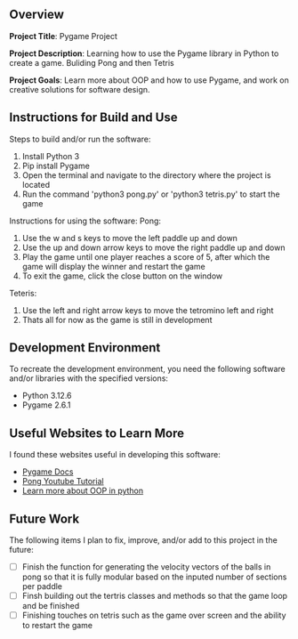 ## Overview

**Project Title**: Pygame Project

**Project Description**: Learning how to use the Pygame library in Python to create a game. Buliding Pong and then Tetris

**Project Goals**: Learn more about OOP and how to use Pygame, and work on creative solutions for software design.

## Instructions for Build and Use

Steps to build and/or run the software:

1. Install Python 3
2. Pip install Pygame
3. Open the terminal and navigate to the directory where the project is located
4. Run the command 'python3 pong.py' or 'python3 tetris.py' to start the game

Instructions for using the software:
Pong:
1. Use the w and s keys to move the left paddle up and down
2. Use the up and down arrow keys to move the right paddle up and down
3. Play the game until one player reaches a score of 5, after which the game will display the winner and restart the game
4. To exit the game, click the close button on the window

Teteris:
1. Use the left and right arrow keys to move the tetromino left and right
2. Thats all for now as the game is still in development


## Development Environment 

To recreate the development environment, you need the following software and/or libraries with the specified versions:

* Python 3.12.6
* Pygame 2.6.1

## Useful Websites to Learn More

I found these websites useful in developing this software:

* [Pygame Docs](https://www.pygame.org/docs/)
* [Pong Youtube Tutorial](https://www.youtube.com/watch?v=vVGTZlnnX3U)
* [Learn more about OOP in python](https://realpython.com/python3-object-oriented-programming/)

## Future Work

The following items I plan to fix, improve, and/or add to this project in the future:

* [ ] Finish the function for generating the velocity vectors of the balls in pong so that it is fully modular based on the inputed number of sections per paddle
* [ ] Finsh building out the tertris classes and methods so that the game loop and be finished
* [ ] Finishing touches on tetris such as the game over screen and the ability to restart the game
